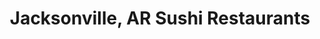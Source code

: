 ---
layout: city
title: Jacksonville, AR Sushi Restaurants
permalink: /arkansas/jacksonville/
stateAbbr: AR
stateName: Arkansas
cityName: Jacksonville

---